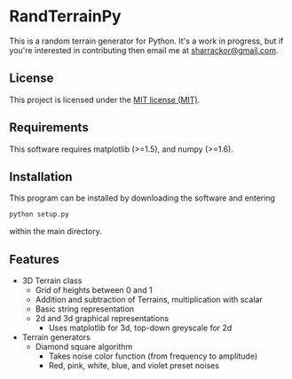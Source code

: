 # RandTerrainPy

This is a random terrain generator for Python. It's a work in progress, but if you're interested in contributing then email me at sharrackor@gmail.com.

## License

This project is licensed under the [MIT license (MIT)](LICENSE).

## Requirements

This software requires matplotlib (>=1.5), and numpy (>=1.6).

## Installation

This program can be installed by downloading the software and entering

```bash
python setup.py
```

within the main directory.

## Features

* 3D Terrain class
    * Grid of heights between 0 and 1
    * Addition and subtraction of Terrains, multiplication with scalar
    * Basic string representation
    * 2d and 3d graphical representations
        * Uses matplotlib for 3d, top-down greyscale for 2d
* Terrain generators
    * Diamond square algorithm
        * Takes noise color function (from frequency to amplitude)
        * Red, pink, white, blue, and violet preset noises